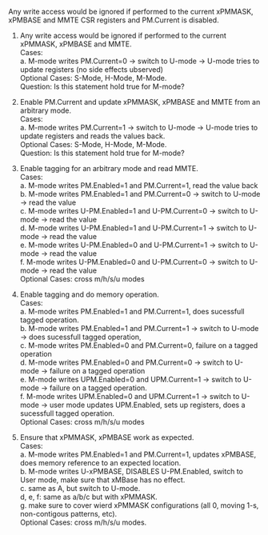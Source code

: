 Any write access would be ignored if performed to the current xPMMASK, xPMBASE and MMTE CSR registers and PM.Current is disabled.

1. Any write access would be ignored if performed to the current xPMMASK, xPMBASE and MMTE.  
Cases:  
    a. M-mode writes PM.Current=0 -> switch to U-mode -> U-mode tries to update registers (no side effects ubserved)  
Optional Cases: S-Mode, H-Mode, M-Mode.  
Question: Is this statement hold true for M-mode?  

2. Enable PM.Current and update  xPMMASK, xPMBASE and MMTE from an arbitrary mode.  
Cases:  
    a. M-mode writes PM.Current=1 -> switch to U-mode -> U-mode tries to update registers and reads the values back.  
Optional Cases: S-Mode, H-Mode, M-Mode.  
Question: Is this statement hold true for M-mode?  

3. Enable tagging for an arbitrary mode and read MMTE.  
Cases:  
    a. M-mode writes PM.Enabled=1 and PM.Current=1, read the value back  
    b. M-mode writes PM.Enabled=1 and PM.Current=0 -> switch to U-mode -> read the value  
    c. M-mode writes U-PM.Enabled=1 and U-PM.Current=0 -> switch to U-mode -> read the value  
    d. M-mode writes U-PM.Enabled=1 and U-PM.Current=1 -> switch to U-mode -> read the value  
    e. M-mode writes U-PM.Enabled=0 and U-PM.Current=1 -> switch to U-mode -> read the value  
    f. M-mode writes U-PM.Enabled=0 and U-PM.Current=0 -> switch to U-mode -> read the value  
Optional Cases: cross m/h/s/u modes  

4. Enable tagging and do memory operation.  
Cases:  
    a. M-mode writes PM.Enabled=1 and PM.Current=1, does sucessfull tagged operation.  
    b. M-mode writes PM.Enabled=1 and PM.Current=1 -> switch to U-mode -> does sucessfull tagged operation,  
    c. M-mode writes PM.Enabled=0 and PM.Current=0, failure on a tagged operation  
    d. M-mode writes PM.Enabled=0 and PM.Current=0 -> switch to U-mode -> failure on a tagged operation  
    e. M-mode writes UPM.Enabled=0 and UPM.Current=1 -> switch to U-mode -> failure on a tagged operation.  
    f. M-mode writes UPM.Enabled=0 and UPM.Current=1 -> switch to U-mode -> user mode updates UPM.Enabled, sets up registers, does a sucessfull tagged operation.  
Optional Cases: cross m/h/s/u modes  

5. Ensure that xPMMASK, xPMBASE work as expected.  
Cases:  
    a. M-mode writes PM.Enabled=1 and PM.Current=1, updates xPMBASE, does memory reference to an expected location.  
    b. M-mode writes U-xPMBASE, DISABLES U-PM.Enabled, switch to User mode, make sure that xMBase has no effect.  
    c. same as A, but switch to U-mode.  
    d, e, f: same as a/b/c but with xPMMASK.  
    g. make sure to cover wierd xPMMASK configurations (all 0, moving 1-s, non-contigous patterns, etc).  
Optional Cases: cross m/h/s/u modes.  

